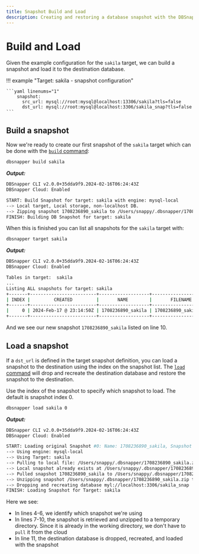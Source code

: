 ```yaml
---
title: Snapshot Build and Load
description: Creating and restoring a database snapshot with the DBSnapper build and load commands.
---
```


# Build and Load

Given the example configuration for the `sakila` target, we can build a snapshot and load it to the destination database.

<!-- prettier-ignore-start -->
!!! example "Target: sakila - snapshot configuration"

    ```yaml linenums="1"
        snapshot:
          src_url: mysql://root:mysql@localhost:13306/sakila?tls=false
          dst_url: mysql://root:mysql@localhost:3306/sakila_snap?tls=false
    ```
<!-- prettier-ignore-end -->

## Build a snapshot

Now we're ready to create our first snapshot of the `sakila` target which can be done with the [`build` command](../commands/build.md):

```sh
dbsnapper build sakila
```

**_Output:_**

```sh
DBSnapper CLI v2.0.0+35dda9f9.2024-02-16T06:24:43Z
DBSnapper Cloud: Enabled

START: Build Snapshot for target: sakila with engine: mysql-local
--> Local target, Local storage, non-localhost DB.
--> Zipping snapshot 1708236890_sakila to /Users/snappy/.dbsnapper/1708236890_sakila.zip
FINISH: Building DB Snapshot for target: sakila
```

When this is finished you can list all snapshots for the `sakila` target with:

```sh
dbsnapper target sakila
```

**_Output:_**

```sh linenums="1" hl_lines="10"
DBSnapper CLI v2.0.0+35dda9f9.2024-02-16T06:24:43Z
DBSnapper Cloud: Enabled

Tables in target:  sakila
...
Listing ALL snapshots for target: sakila
+-------+-------------------------+-------------------+-----------------------+--------+------------+-------+
| INDEX |         CREATED         |       NAME        |       FILENAME        |  SIZE  | SANITIZED? | SANFN |
+-------+-------------------------+-------------------+-----------------------+--------+------------+-------+
|     0 | 2024-Feb-17 @ 23:14:50Z | 1708236890_sakila | 1708236890_sakila.zip | 981 kB | false      |       |
+-------+-------------------------+-------------------+-----------------------+--------+------------+-------+
```

And we see our new snapshot `1708236890_sakila` listed on line 10.

## Load a snapshot

If a `dst_url` is defined in the target snapshot definition, you can load a snapshot to the destination using the index on the snapshot list. The [`load` command](../commands/load.md) will drop and recreate the destination database and restore the snapshot to the destination.

Use the index of the snapshot to specify which snapshot to load. The default is snapshot index 0.

```sh
dbsnapper load sakila 0
```

**_Output:_**

```sh linenums="1"
DBSnapper CLI v2.0.0+35dda9f9.2024-02-16T06:24:43Z
DBSnapper Cloud: Enabled

START: Loading original Snapshot #0: Name: 1708236890_sakila, Snapshot File: 1708236890_sakila.zip, Dest DB URL: mysql://root:mysql@localhost:3306/sakila_snap?tls=false
--> Using engine: mysql-local
--> Using Target: sakila
--> Pulling to local file: /Users/snappy/.dbsnapper/1708236890_sakila.zip
--> Local snapshot already exists at /Users/snappy/.dbsnapper/1708236890_sakila.zip
--> Pulled snapshot 1708236890_sakila to /Users/snappy/.dbsnapper/1708236890_sakila.zip
--> Unzipping snapshot /Users/snappy/.dbsnapper/1708236890_sakila.zip to /var/folders/z5/n821ctqx34nb__xp15r69p9h0000gp/T/dbsnapper-2125850599
--> Dropping and recreating database myl://localhost:3306/sakila_snap
FINISH: Loading Snapshot for Target: sakila
```

Here we see:

- In lines 4-6, we identify which snapshot we're using
- In lines 7-10, the snapshot is retrieved and unzipped to a temporary directory. Since it is already in the working directory, we don't have to `pull` it from the cloud
- In line 11, the destination database is dropped, recreated, and loaded with the snapshot

